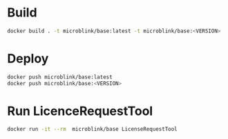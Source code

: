# Build

```bash
docker build . -t microblink/base:latest -t microblink/base:<VERSION>
```

# Deploy

```bash
docker push microblink/base:latest
docker push microblink/base:<VERSION>
```

# Run LicenceRequestTool

```bash
docker run -it --rm  microblink/base LicenseRequestTool
```
